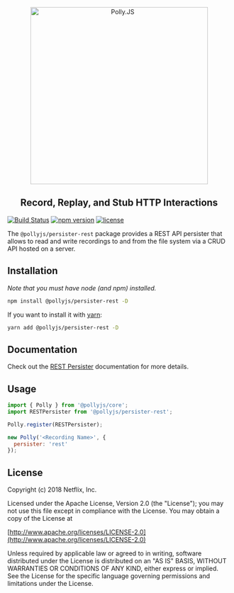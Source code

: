 <p align="center">
  <img alt="Polly.JS" width="400px" src="https://netflix.github.io/pollyjs/assets/images/wordmark-logo-alt.png" />
</p>
<h2 align="center">Record, Replay, and Stub HTTP Interactions</h2>

[![Build Status](https://travis-ci.com/Netflix/pollyjs.svg?branch=master)](https://travis-ci.com/Netflix/pollyjs)
[![npm version](https://badge.fury.io/js/%40pollyjs%2Fpersister-rest.svg)](https://badge.fury.io/js/%40pollyjs%2Fpersister-rest)
[![license](https://img.shields.io/github/license/Netflix/pollyjs.svg)](http://www.apache.org/licenses/LICENSE-2.0)

The `@pollyjs/persister-rest` package provides a REST API persister that allows
to read and write recordings to and from the file system via a CRUD API hosted
on a server.

## Installation

_Note that you must have node (and npm) installed._

```bash
npm install @pollyjs/persister-rest -D
```

If you want to install it with [yarn](https://yarnpkg.com):

```bash
yarn add @pollyjs/persister-rest -D
```

## Documentation

Check out the [REST Persister](https://netflix.github.io/pollyjs/#/persisters/rest)
documentation for more details.

## Usage

```js
import { Polly } from '@pollyjs/core';
import RESTPersister from '@pollyjs/persister-rest';

Polly.register(RESTPersister);

new Polly('<Recording Name>', {
  persister: 'rest'
});
```

## License

Copyright (c) 2018 Netflix, Inc.

Licensed under the Apache License, Version 2.0 (the "License"); you may not use this file except in compliance with the License. You may obtain a copy of the License at

[http://www.apache.org/licenses/LICENSE-2.0](http://www.apache.org/licenses/LICENSE-2.0)

Unless required by applicable law or agreed to in writing, software distributed under the License is distributed on an "AS IS" BASIS, WITHOUT WARRANTIES OR CONDITIONS OF ANY KIND, either express or implied. See the License for the specific language governing permissions and limitations under the License.
